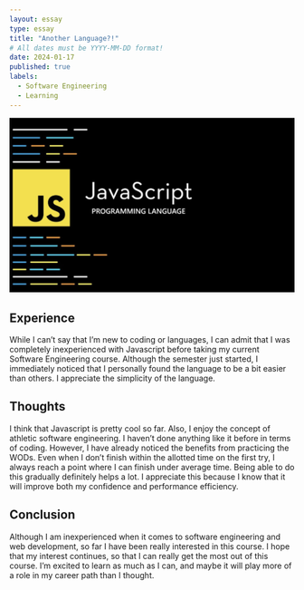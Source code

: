 ```yaml
---
layout: essay
type: essay
title: "Another Language?!"
# All dates must be YYYY-MM-DD format!
date: 2024-01-17
published: true
labels:
  - Software Engineering
  - Learning
---
```


<img width="600px" class="rounded float-start pe-4" src="../img/another-language/javascript.png">

## Experience

While I can’t say that I’m new to coding or languages, I can admit that I was completely inexperienced with Javascript before taking my current Software Engineering course. Although the semester just started,  I immediately noticed that I personally found the language to be a bit easier than others.  I appreciate the simplicity of the language.  

## Thoughts
I think that Javascript is pretty cool so far. Also, I enjoy the concept of athletic software engineering. I haven’t done anything like it before in terms of coding. However, I have already noticed the benefits from practicing the WODs. Even when I don’t finish within the allotted time on the first try, I always reach a point where I can finish under average time. Being able to do this gradually definitely helps a lot. I appreciate this because I know that it will improve both my confidence and performance efficiency. 

## Conclusion

Although I am inexperienced when it comes to software engineering and web development, so far I have been really interested in this course. I hope that my interest continues, so that I can really get the most out of this course. I’m excited to learn as much as I can, and maybe it will play more of a role in my career path than I thought.
